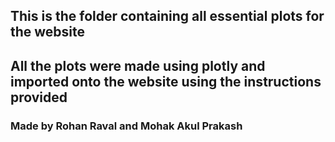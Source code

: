 ## This is the folder containing all essential plots for the website
## All the plots were made using plotly and imported onto the website using the instructions provided
### Made by Rohan Raval and Mohak Akul Prakash

